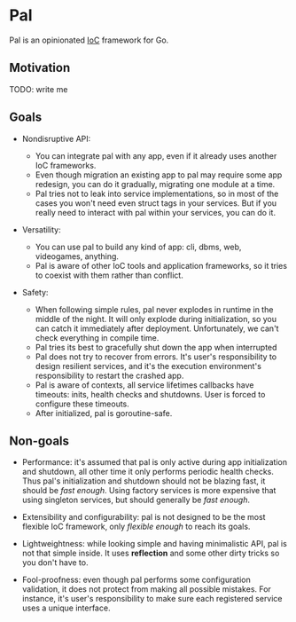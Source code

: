 # Pal

Pal is an opinionated [IoC](https://en.wikipedia.org/wiki/Inversion_of_control) framework for Go.

## Motivation

TODO: write me

## Goals
- Nondisruptive API: 
  - You can integrate pal with any app, even if it already uses another IoC frameworks.
  - Even though migration an existing app to pal may require some app redesign, you can do it gradually, 
    migrating one module at a time.
  - Pal tries not to leak into service implementations, so in most of the cases you won't need even struct tags 
    in your services. But if you really need to interact with pal within your services, you can do it.

- Versatility: 
  - You can use pal to build any kind of app: cli, dbms, web, videogames, anything.
  - Pal is aware of other IoC tools and application frameworks, so it tries to coexist with them 
    rather than conflict.

- Safety:
  - When following simple rules, pal never explodes in runtime in the middle of the night. It will only explode
    during initialization, so you can catch it immediately after deployment. Unfortunately, we can't check everything in 
    compile time.
  - Pal tries its best to gracefully shut down the app when interrupted
  - Pal does not try to recover from errors. It's user's responsibility to design resilient services, and it's the 
    execution environment's responsibility to restart the crashed app.
  - Pal is aware of contexts, all service lifetimes callbacks have timeouts: inits, health checks and shutdowns.
    User is forced to configure these timeouts.
  - After initialized, pal is goroutine-safe.

## Non-goals
- Performance: it's assumed that pal is only active during app initialization and shutdown, all other time it only 
  performs periodic health checks. Thus pal's initialization and shutdown should not be blazing fast, it should be *fast enough*. 
  Using factory services is more expensive that using singleton services, but should generally be *fast enough*.

- Extensibility and configurability: pal is not designed to be the most flexible IoC framework, only *flexible enough*
  to reach its goals.

- Lightweightness: while looking simple and having minimalistic API, pal is not that simple inside. It uses **reflection**
  and some other dirty tricks so you don't have to.

- Fool-proofness: even though pal performs some configuration validation, it does not protect from making all possible
  mistakes. For instance, it's user's responsibility to make sure each registered service uses a unique interface.
